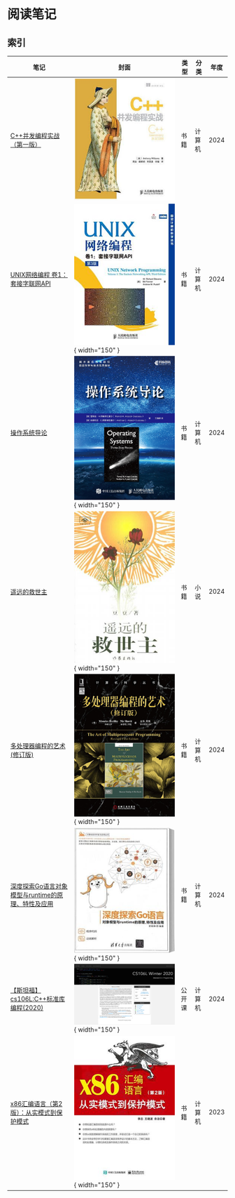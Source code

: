 # 阅读笔记

## 索引

笔记 | 封面 | 类型 | 分类 | 年度
--- | ---  | --- | --- | ---
[C++并发编程实战（第一版）](./cpp-concurrency-in-action/) | ![](./images/s28077549.jpg) | 书籍 | 计算机 | 2024
[UNIX网络编程 卷1：套接字联网API](./unp-v1/) | ![](./images/s4437258.jpg) { width="150" } | 书籍 | 计算机 | 2024
[操作系统导论](./ostep/) | ![](./images/s32332106.jpg) { width="150" } | 书籍 | 计算机 | 2024
[遥远的救世主](./the-distant-savior/) | ![](./images/c7d563e0e6b911ea8d4b066ed4ba7ee1.png) { width="150" } | 书籍 | 小说 | 2024
[多处理器编程的艺术(修订版)](./the-art-of-multiprocessor-programming/) | ![](./images/s26541796.jpg)  { width="150" } | 书籍 |  计算机 | 2024
[深度探索Go语言对象模型与runtime的原理、特性及应用](./goruntime/) | ![](./images/s34315558.jpg) { width="150" }  | 书籍 |  计算机 | 2024
[【斯坦福】cs106L:C++标准库编程(2020)](./cs106L/) | ![](./images/cs106l_2020.png) { width="150" }  | 公开课 |  计算机 | 2024
[x86汇编语言（第2版）：从实模式到保护模式](./x86-assembly-language/) | ![](./images/s34455979.jpg) { width="150" }  | 书籍 |  计算机 | 2023
